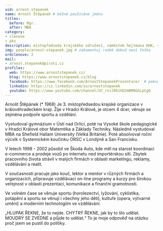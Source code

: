 ```yaml
---
uid: arnost.stepanek
name: Arnošt Štěpánek # běžně používáné jméno
titles:
  before: Mgr.
  after: MBA
category:
- clenove
- pks
description: místopředseda krajského sdružení, náměstek hejtmana KHK, radní Královehradeckého kraje pro školství a sport # zobrazuje se v lide
img: people/arnost-stepanek.jpg # zakomentuj radek dokud není fotka
ordclenove: 2
mail:
- arnost.stepanek@pirati.cz
profiles:
  web: https://www.arnoststepanek.cz/
  blog: https://www.arnoststepanek.cz/blog
  facebook: https://www.facebook.com/ArnostStepanekPrezentace/  # pokud nema, staci smazat tuto radku
  linkedin: https://cz.linkedin.com/in/arnoststepanek
  youtube: https://www.youtube.com/channel/UC_rnilRk1hD2mBM8GGLpCgQ
---
```


 Arnošt Štěpánek (* 1968) Je 3. místopředsedou krajské organizace v královéhradeckém kraji. Žije v Hradci Králové, je otcem 4 dcer, věnuje se zejména podpoře sportu a vzdělání.

Vystudoval gymnázium v Ústí nad Orlicí, poté na Vysoké škole pedagogické v Hradci Králové obor Matemtika a Základy Techniky. Následně vystudoval MBA na Shefield Hallam University (Velká Británie). Poté absolvoval roční výcvik v Systemickém koučinku ORSC v Londýně a San Francisku.

V letech 1998 - 2002 působil ve Škoda Auto, kde měl na starost koordinaci e-commerce a prodeje vozů po internetu ned importérskou sítí. Zbytek pracovního života strávil v malých firmách v oblasti marketingu, reklamy, vzdělávání a realit.

V současnosti pracuje jako kouč, lektor a mentor v různých firmách a organizacích, připravuje vzdělávací on-line programy a kurzy pro širokou veřejnost v oblasti prezentací, komunikace a finanční gramotnosti.

Ve volném čase se věnuje sportu (horolezectví, lyžování, cyklistika, potápění a sportu se věnují i všechny jeho děti), kultuře (opera, výtvarné umění) a moderním technologiím ve vzdělávání.

„HLUPÁK ŘEKNE, že to nejde. CHYTRÝ ŘEKNE, jak by to šlo udělat. MOUDRÝ SE ZVEDNE a půjde to udělat.“ To je moje odpověď na otázku proč jsem se pustil do politiky. 
